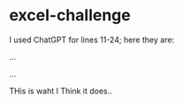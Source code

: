 # excel-challenge

I used ChatGPT for lines 11-24; here they are: 

... 


...


THis is waht I Think it does.. 
